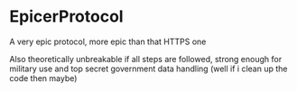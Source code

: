 # EpicerProtocol
A very epic protocol, more epic than that HTTPS one

Also theoretically unbreakable if all steps are followed, strong enough for military use and top secret government data handling (well if i clean up the code then maybe)
